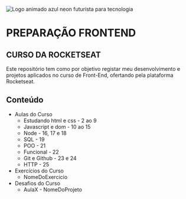 ![Logo animado azul neon futurista para tecnologia](https://user-images.githubusercontent.com/113690864/196208072-83468c6e-010f-43fa-a5c3-0f62f08121d5.gif)

# PREPARAÇÃO FRONTEND

## CURSO DA ROCKETSEAT
Este repositório tem como por objetivo registar meu desenvolvimento e projetos aplicados no curso de Front-End, ofertando pela plataforma Rocketseat.

## Conteúdo 
- Aulas do Curso
  - Estudando html e css - 2 ao 9
  - Javascript e dom - 10 ao 15
  - Node - 16, 17 e 18
  - SQL - 19
  - POO - 21
  - Funcional - 22
  - Git e Github - 23 e 24
  - HTTP - 25
- Exercícios do Curso
  - NomeDoExercicio
- Desafios do Curso
  - AulaX - NomeDoProjeto

  
